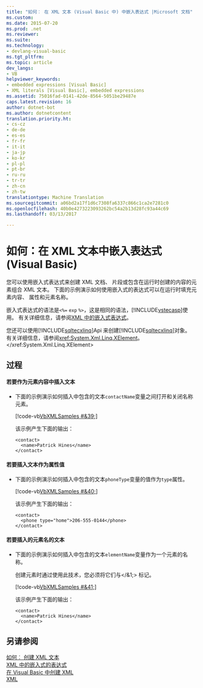 ```yaml
---
title: "如何︰ 在 XML 文本 (Visual Basic 中) 中嵌入表达式 |Microsoft 文档"
ms.custom: 
ms.date: 2015-07-20
ms.prod: .net
ms.reviewer: 
ms.suite: 
ms.technology:
- devlang-visual-basic
ms.tgt_pltfrm: 
ms.topic: article
dev_langs:
- VB
helpviewer_keywords:
- embedded expressions [Visual Basic]
- XML literals [Visual Basic], embedded expressions
ms.assetid: 75016fad-0141-42de-8564-5051be29487e
caps.latest.revision: 16
author: dotnet-bot
ms.author: dotnetcontent
translation.priority.ht:
- cs-cz
- de-de
- es-es
- fr-fr
- it-it
- ja-jp
- ko-kr
- pl-pl
- pt-br
- ru-ru
- tr-tr
- zh-cn
- zh-tw
translationtype: Machine Translation
ms.sourcegitcommit: a06bd2a17f1d6c7308fa6337c866c1ca2e7281c0
ms.openlocfilehash: 40b0e4273223093262bc54a2b13d28fc93a44c69
ms.lasthandoff: 03/13/2017

---
```

# <a name="how-to-embed-expressions-in-xml-literals-visual-basic"></a>如何：在 XML 文本中嵌入表达式 (Visual Basic)
您可以使用嵌入式表达式来创建 XML 文档、 片段或包含在运行时创建的内容的元素组合 XML 文本。 下面的示例演示如何使用嵌入式的表达式可以在运行时填充元素内容、 属性和元素名称。  
  
 嵌入式表达式的语法是`<%=` `exp` `%>`，这是相同的语法，[!INCLUDE[vstecasp](../../../../csharp/language-reference/preprocessor-directives/includes/vstecasp_md.md)]使用。 有关详细信息，请参阅[XML 中的嵌入式表达式](../../../../visual-basic/programming-guide/language-features/xml/embedded-expressions-in-xml.md)。  
  
 您还可以使用[!INCLUDE[sqltecxlinq](../../../../csharp/programming-guide/concepts/linq/includes/sqltecxlinq_md.md)]Api 来创建[!INCLUDE[sqltecxlinq](../../../../csharp/programming-guide/concepts/linq/includes/sqltecxlinq_md.md)]对象。 有关详细信息，请参阅<xref:System.Xml.Linq.XElement>。</xref:System.Xml.Linq.XElement>  
  
## <a name="procedures"></a>过程  
  
#### <a name="to-insert-text-as-element-content"></a>若要作为元素内容中插入文本  
  
-   下面的示例演示如何插入中包含的文本`contactName`变量之间打开和关闭名称元素。  
  
     [!code-vb[VbXMLSamples #&39;](../../../../visual-basic/language-reference/operators/codesnippet/VisualBasic/how-to-embed-expressions-in-xml-literals_1.vb)]  
  
     该示例产生下面的输出：  
  
    ```  
    <contact>  
      <name>Patrick Hines</name>  
    </contact>  
    ```  
  
#### <a name="to-insert-text-as-an-attribute-value"></a>若要插入文本作为属性值  
  
-   下面的示例演示如何插入中包含的文本`phoneType`变量的值作为`type`属性。  
  
     [!code-vb[VbXMLSamples #&40;](../../../../visual-basic/language-reference/operators/codesnippet/VisualBasic/how-to-embed-expressions-in-xml-literals_2.vb)]  
  
     该示例产生下面的输出：  
  
    ```  
    <contact>  
      <phone type="home">206-555-0144</phone>  
    </contact>  
    ```  
  
#### <a name="to-insert-text-for-an-element-name"></a>若要插入的元素名的文本  
  
-   下面的示例演示如何插入中包含的文本`elementName`变量作为一个元素的名称。  
  
     创建元素时通过使用此技术，您必须将它们与\</&1;> 标记。  
  
     [!code-vb[VbXMLSamples #&41;](../../../../visual-basic/language-reference/operators/codesnippet/VisualBasic/how-to-embed-expressions-in-xml-literals_3.vb)]  
  
     该示例产生下面的输出：  
  
    ```  
    <contact>  
      <name>Patrick Hines</name>  
    </contact>  
    ```  
  
## <a name="see-also"></a>另请参阅  
 [如何︰ 创建 XML 文本](../../../../visual-basic/programming-guide/language-features/xml/how-to-create-xml-literals.md)   
 [XML 中的嵌入式的表达式](../../../../visual-basic/programming-guide/language-features/xml/embedded-expressions-in-xml.md)   
 [在 Visual Basic 中创建 XML](../../../../visual-basic/programming-guide/language-features/xml/creating-xml.md)   
 [XML](../../../../visual-basic/programming-guide/language-features/xml/index.md)
